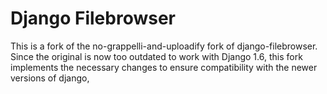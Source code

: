 Django Filebrowser
==================

This is a fork of the no-grappelli-and-uploadify fork of django-filebrowser. Since the original is now too outdated to work with Django 1.6, this fork implements the necessary changes to ensure compatibility with the newer versions of django,
